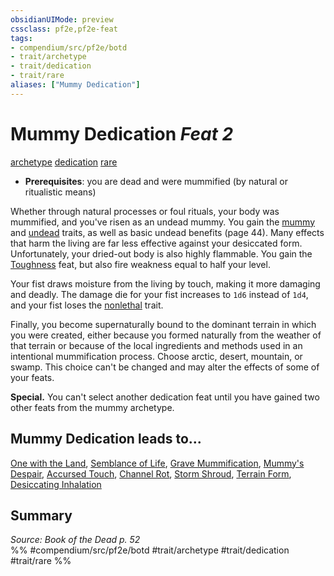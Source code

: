 ```yaml
---
obsidianUIMode: preview
cssclass: pf2e,pf2e-feat
tags:
- compendium/src/pf2e/botd
- trait/archetype
- trait/dedication
- trait/rare
aliases: ["Mummy Dedication"]
---
```

# Mummy Dedication  *Feat 2*  
[archetype](../../Rules/traits/archetype.md)  [dedication](../../Rules/traits/dedication.md)  [rare](../../Rules/traits/rare.md)  

- **Prerequisites**: you are dead and were mummified (by natural or ritualistic means)

Whether through natural processes or foul rituals, your body was mummified, and you've risen as an undead mummy. You gain the [mummy](../../Rules/traits/mummy-b1.md) and [undead](../../Rules/traits/undead.md) traits, as well as basic undead benefits (page 44). Many effects that harm the living are far less effective against your desiccated form. Unfortunately, your dried-out body is also highly flammable. You gain the [Toughness](toughness.md) feat, but also fire weakness equal to half your level.

Your fist draws moisture from the living by touch, making it more damaging and deadly. The damage die for your fist increases to `1d6` instead of `1d4`, and your fist loses the [nonlethal](../../Rules/traits/nonlethal.md) trait.

Finally, you become supernaturally bound to the dominant terrain in which you were created, either because you formed naturally from the weather of that terrain or because of the local ingredients and methods used in an intentional mummification process. Choose arctic, desert, mountain, or swamp. This choice can't be changed and may alter the effects of some of your feats.

**Special.** You can't select another dedication feat until you have gained two other feats from the mummy archetype.

## Mummy Dedication leads to...

[One with the Land](one-with-the-land-botd.md), [Semblance of Life](semblance-of-life-botd.md), [Grave Mummification](grave-mummification-botd.md), [Mummy's Despair](mummys-despair-botd.md), [Accursed Touch](accursed-touch-botd.md), [Channel Rot](channel-rot-botd.md), [Storm Shroud](storm-shroud-botd.md), [Terrain Form](terrain-form-botd.md), [Desiccating Inhalation](desiccating-inhalation-botd.md)

## Summary

*Source: Book of the Dead p. 52*  
%% #compendium/src/pf2e/botd #trait/archetype #trait/dedication #trait/rare %%